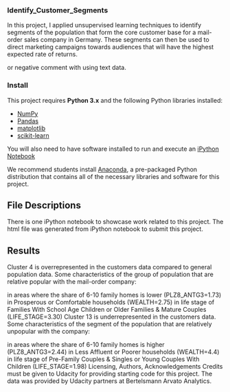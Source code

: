 ### Identify_Customer_Segments
In this project, I applied unsupervised learning techniques to identify segments of the population that form the core customer base for a mail-order sales company in Germany. These segments can then be used to direct marketing campaigns towards audiences that will have the highest expected rate of returns.

or negative comment with using  text data.
### Install

This project requires **Python 3.x** and the following Python libraries installed:

- [NumPy](http://www.numpy.org/)
- [Pandas](http://pandas.pydata.org)
- [matplotlib](http://matplotlib.org/)
- [scikit-learn](http://scikit-learn.org/stable/)

You will also need to have software installed to run and execute an [iPython Notebook](http://ipython.org/notebook.html)

We recommend students install [Anaconda](https://www.continuum.io/downloads), a pre-packaged Python distribution that contains all of the necessary libraries and software for this project. 

## File Descriptions
There is one iPython notebook to showcase work related to this project. The html file was generated from iPython notebook to submit this project.

## Results
Cluster 4 is overrepresented in the customers data compared to general population data. Some characteristics of the group of population that are relative popular with the mail-order company:

in areas where the share of 6-10 family homes is lower (PLZ8_ANTG3=1.73)
in Prosperous or Comfortable households (WEALTH=2.75)
in life stage of Families With School Age Children or Older Families & Mature Couples (LIFE_STAGE=3.30)
Cluster 13 is underrepresented in the customers data. Some characteristics of the segment of the population that are relatively unpopular with the company:

in areas where the share of 6-10 family homes is higher (PLZ8_ANTG3=2.44)
in Less Affluent or Poorer households (WEALTH=4.4)
in life stage of Pre-Family Couples & Singles or Young Couples With Children (LIFE_STAGE=1.98)
Licensing, Authors, Acknowledgements
Credits must be given to Udacity for providing starting code for this project. The data was provided by Udacity partners at Bertelsmann Arvato Analytics.
